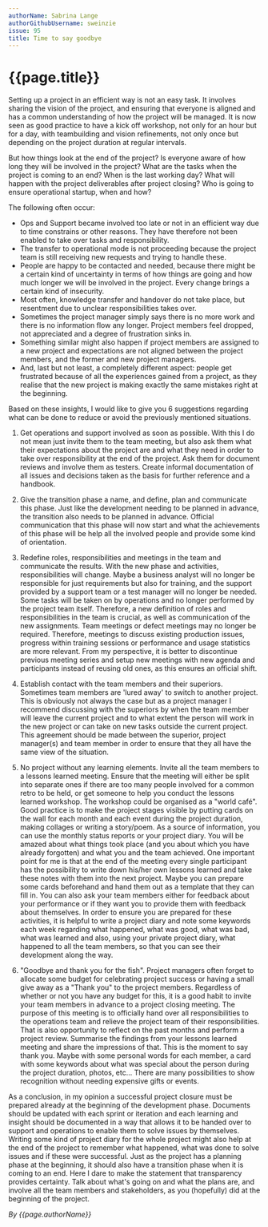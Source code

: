 ```yaml
---
authorName: Sabrina Lange
authorGithubUsername: sweinzie
issue: 95
title: Time to say goodbye
---
```

# {{page.title}}

Setting up a project in an efficient way is not an easy task. It involves sharing the vision of the project, and ensuring that everyone is aligned and has a common understanding of how the project will be managed. It is now seen as good practice to have a kick off workshop, not only for an hour but for a day, with teambuilding and vision refinements, not only once but depending on the project duration at regular intervals.

But how things look at the end of the project? Is everyone aware of how long they will be involved in the project? What are the tasks when the project is coming to an end? When is the last working day? What will happen with the project deliverables after project closing? Who is going to ensure operational startup, when and how?

The following often occur:
* Ops and Support became involved too late or not in an efficient way due to time constrains or other reasons. They have therefore not been enabled to take over tasks and responsibility.
* The transfer to operational mode is not proceeding because the project team is still receiving new requests and trying to handle these.
* People are happy to be contacted and needed, because there might be a certain kind of uncertainty in terms of how things are going and how much longer we will be involved in the project. Every change brings a certain kind of insecurity.
* Most often, knowledge transfer and handover do not take place, but resentment due to unclear responsibilities takes over.
* Sometimes the project manager simply says there is no more work and there is no information flow any longer. Project members feel dropped, not appreciated and a degree of frustration sinks in.
* Something similar might also happen if project members are assigned to a new project and expectations are not aligned between the project members, and the former and new project managers.
* And, last but not least, a completely different aspect: people get frustrated because of all the experiences gained from a project, as they realise that the new project is making exactly the same mistakes right at the beginning.

Based on these insights, I would like to give you 6 suggestions regarding what can be done to reduce or avoid the previously mentioned situations.

1.  Get operations and support involved as soon as possible.
With this I do not mean just invite them to the team meeting, but also ask them what their expectations about the project are and what they need in order to take over responsibility at the end of the project. Ask them for document reviews and involve them as testers. Create informal documentation of all issues and decisions taken as the basis for further reference and a handbook.

2.  Give the transition phase a name, and define, plan and communicate this phase. 
Just like the development needing to be planned in advance, the transition also needs to be planned in advance. Official communication that this phase will now start and what the achievements of this phase will be help all the involved people and provide some kind of orientation.

3.  Redefine roles, responsibilities and meetings in the team and communicate the results.
With the new phase and activities, responsibilities will change. Maybe a business analyst will no longer be responsible for just requirements but also for training, and the support provided by a support team or a test manager will no longer be needed. Some tasks will be taken on by operations and no longer performed by the project team itself. Therefore, a new definition of roles and responsibilities in the team is crucial, as well as communication of the new assignments. Team meetings or defect meetings may no longer be required. Therefore, meetings to discuss existing production issues, progress within training sessions or performance and usage statistics are more relevant. From my perspective, it is better to discontinue previous meeting series and setup new meetings with new agenda and participants instead of reusing old ones, as this ensures an official shift.

4.  Establish contact with the team members and their superiors.
Sometimes team members are 'lured away' to switch to another project. This is obviously not always the case but as a project manager I recommend discussing with the superiors by when the team member will leave the current project and to what extent the person will work in the new project or can take on new tasks outside the current project. This agreement should be made between the superior, project manager(s) and team member in order to ensure that they all have the same view of the situation.

5.  No project without any learning elements.
Invite all the team members to a lessons learned meeting. Ensure that the meeting will either be split into separate ones if there are too many people involved for a common retro to be held, or get someone to help you conduct the lessons learned workshop. The workshop could be organised as a "world café". Good practice is to make the project stages visible by putting cards on the wall for each month and each event during the project duration, making collages or writing a story/poem. As a source of information, you can use the monthly status reports or your project diary. You will be amazed about what things took place (and you about which you have already forgotten) and what you and the team achieved. One important point for me is that at the end of the meeting every single participant has the possibility to write down his/her own lessons learned and take these notes with them into the next project. Maybe you can prepare some cards beforehand and hand them out as a template that they can fill in. You can also ask your team members either for feedback about your performance or if they want you to provide them with feedback about themselves. In order to ensure you are prepared for these activities, it is helpful to write a project diary and note some keywords each week regarding what happened, what was good, what was bad, what was learned and also, using your private project diary, what happened to all the team members, so that you can see their development along the way.

6.  "Goodbye and thank you for the fish".
Project managers often forget to allocate some budget for celebrating project success or having a small give away as a "Thank you" to the project members. Regardless of whether or not you have any budget for this, it is a good habit to invite your team members in advance to a project closing meeting. The purpose of this meeting is to officially hand over all responsibilities to the operations team and relieve the project team of their responsibilities. That is also opportunity to reflect on the past months and perform a project review. Summarise the findings from your lessons learned meeting and share the impressions of that. This is the moment to say thank you. Maybe with some personal words for each member, a card with some keywords about what was special about the person during the project duration, photos, etc... There are many possibilities to show recognition without needing expensive gifts or events.

As a conclusion, in my opinion a successful project closure must be prepared already at the beginning of the development phase. Documents should be updated with each sprint or iteration and each learning and insight should be documented in a way that allows it to be handed over to support and operations to enable them to solve issues by themselves. Writing some kind of project diary for the whole project might also help at the end of the project to remember what happened, what was done to solve issues and if these were successful. Just as the project has a planning phase at the beginning, it should also have a transition phase when it is coming to an end. Here I dare to make the statement that transparency provides certainty. Talk about what's going on and what the plans are, and involve all the team members and stakeholders, as you (hopefully) did at the beginning of the project.

*By {{page.authorName}}*